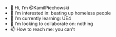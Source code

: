 - 👋 Hi, I’m @KamilPiechowski
- 👀 I’m interested in: beating up homeless people
- 🌱 I’m currently learning: UE4
- 💞️ I’m looking to collaborate on: nothing
- 📫 How to reach me: you can't

<!---
KamilPiechowski/KamilPiechowski is a ✨ special ✨ repository because its `README.md` (this file) appears on your GitHub profile.
You can click the Preview link to take a look at your changes.
--->
